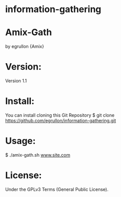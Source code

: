 # information-gathering


# Amix-Gath
by egrullon {Amix}


# Version:
Version 1.1

# Install:

You can install cloning this Git Repository
$ git clone https://github.com/egrullon/information-gathering.git


# Usage:
$ ./amix-gath.sh www.site.com


# License:
Under the GPLv3 Terms (General Public License).

